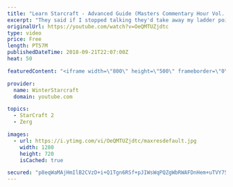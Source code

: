 ```yaml
---
title: "Learn Starcraft - Advanced Guide (Masters Commentary Hour Vol. 1)"
excerpt: "They said if I stopped talking they'd take away my ladder points. Next one I upload will have more terran/toss blame RNGesus."
originalUrl: https://youtube.com/watch?v=OeQMTUZjdtc
type: video
price: Free
length: PT57M
publishedDateTime: 2018-09-21T22:07:00Z
heat: 50

featuredContent: "<iframe width=\"800\" height=\"500\" frameborder=\"0\" src=\"https://www.youtube.com/embed/OeQMTUZjdtc\" allow=\"accelerometer; autoplay; encrypted-media; gyroscope; picture-in-picture\" allowfullscreen></iframe>"

provider:
  name: WinterStarcraft
  domain: youtube.com

topics:
  - StarCraft 2
  - Zerg

images:
  - url: https://i.ytimg.com/vi/OeQMTUZjdtc/maxresdefault.jpg
    width: 1280
    height: 720
    isCached: true

secured: "p8eqWaMAjHmIlB2CVzD+i+Q1Tgn6RSf+pJIWsWqPQZgWbRWAFDnHem+uTVY75J6lXPSE16FM5Qw78b4UGk90j5CJWu4/eXWZLdVjcUdjg6zhrsMzGo+rgUXkUequn/eX4afMdjefDjivfe6Da7OUUSMtA5PPywChR9aznZIWUQ2ZWWsV19836zvff7prJ4n8JzfdPLIaD/jYkkGuKmZ/VeDzfq07Bi0e/elDzZY3PVugcrEvWYTWzU7C9c06ZAZF8kMtz6LMeteJ4AoDukQA1VIpWAyTi2ICndpyjbtMDSX6Am0tQ5htlFiYI++ovyLJYB7tN9NzKfScjM/3zjCZ3ko3VuqXZf2AYraa/e5ID+gaKSNB5x1VfKSEWmTWBDaH2bR2sJ8SQCJ1Rg9Dqco36vvR5hcktEtDx3u9azk9HZg=;kIj+PORqf8c67p/mXXMF1w=="
---
```


